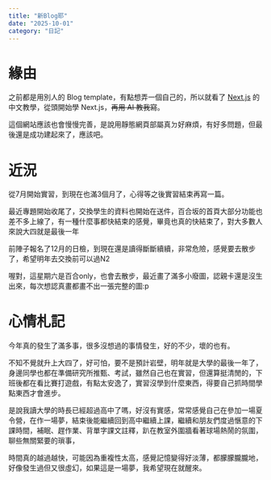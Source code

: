 ```yaml
---
title: "新Blog耶"
date: "2025-10-01"
category: "日記"
---
```


# 緣由

之前都是用別人的 Blog template，有點想弄一個自己的，所以就看了 [Next.js](https://nextjs.tw/) 的中文教學，從頭開始學 Next.js，~~再用 AI 教我寫~~。

這個網站應該也會慢慢完善，是說用靜態網頁部屬真ㄉ好麻煩，有好多問題，但最後還是成功建起來了，應該吧。

# 近況

從7月開始實習，到現在也滿3個月了，心得等之後實習結束再寫一篇。

最近專題開始收尾了，交換學生的資料也開始在送件，百合坂的首頁大部分功能也差不多上線了，有一種什麼事都快結束的感覺，畢竟也真的快結束了，對大多數人來說大四就是最後一年

前陣子報名了12月的日檢，到現在還是讀得斷斷續續，非常危險，感覺要去散步了，希望明年去交換前可以過N2

喔對，這星期六是百合only，也會去散步，最近畫了滿多小廢圖，認親卡還是沒生出來，每次想認真畫都畫不出一張完整的圖:p

# 心情札記

今年真的發生了滿多事，很多沒想過的事情發生，好的不少，壞的也有。

不知不覺就升上大四了，好可怕，要不是預計岩壁，明年就是大學的最後一年了，身邊同學也都在準備研究所推甄、考試，雖然自己也在實習，但還算挺清閒的，下班後都在看比賽打遊戲，有點太安逸了，實習沒學到什麼東西，得要自己抓時間學點東西才會進步。

是說我讀大學的時長已經超過高中了嗎，好沒有實感，常常感覺自己在參加一場夏令營，在作一場夢，結束後能繼續回到高中繼續上課，繼續和朋友們度過愜意的下課時間，補眠、趕作業、背單字課文註釋，趴在教室外圍牆看著球場熱鬧的氛圍，聊些無關緊要的瑣事，

時間真的越過越快，可能因為重複性太高，感覺記憶變得好淡薄，都朦朦朧朧地，好像發生過但又很虛幻，如果這是一場夢，我希望現在就醒來。


